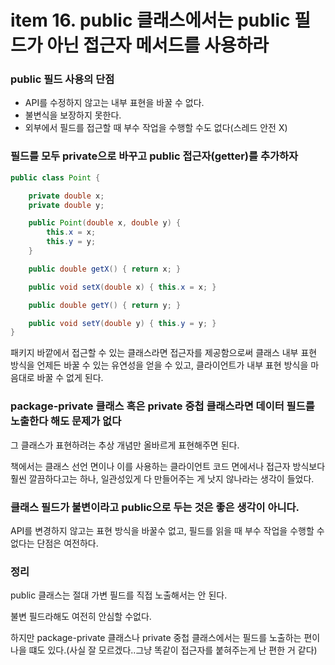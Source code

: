 # item 16. public 클래스에서는 public 필드가 아닌 접근자 메서드를 사용하라

### public 필드 사용의 단점

- API를 수정하지 않고는 내부 표현을 바꿀 수 없다.
- 불변식을 보장하지 못한다.
- 외부에서 필드를 접근할 때 부수 작업을 수행할 수도 없다(스레드 안전 X)

### 필드를 모두 private으로 바꾸고 public 접근자(getter)를 추가하자

```java
public class Point {

    private double x;
    private double y;

    public Point(double x, double y) {
        this.x = x;
        this.y = y;
    }

    public double getX() { return x; }

    public void setX(double x) { this.x = x; }

    public double getY() { return y; }

    public void setY(double y) { this.y = y; }
}
```

패키지 바깥에서 접근할 수 있는 클래스라면 접근자를 제공함으로써 클래스 내부 표현 방식을 언제든 바꿀 수 있는 유연성을 얻을 수 있고, 클라이언트가 내부 표현 방식을 마음대로 바꿀 수 없게 된다.

### package-private 클래스 혹은 private 중첩 클래스라면 데이터 필드를 노출한다 해도 문제가 없다

그 클래스가 표현하려는 추상 개념만 올바르게 표현해주면 된다.

책에서는 클래스 선언 면이나 이를 사용하는 클라이언트 코드 면에서나 접근자 방식보다 훨씬 깔끔하다고는 하나, 일관성있게 다 만들어주는 게 낫지 않나라는 생각이 들었다.

### 클래스 필드가 불변이라고 public으로 두는 것은 좋은 생각이 아니다.

API를 변경하지 않고는 표현 방식을 바꿀수 없고, 필드를 읽을 때 부수 작업을 수행할 수 없다는 단점은 여전하다.

### 정리

public 클래스는 절대 가변 필드를 직접 노출해서는 안 된다. 

불변 필드라해도 여전히 안심할 수없다.

하지만 package-private  클래스나 private 중첩 클래스에서는 필드를 노출하는 편이 나을 떄도 있다.(사실 잘 모르겠다..그냥 똑같이 접근자를 붙혀주는게 난 편한 거 같다)